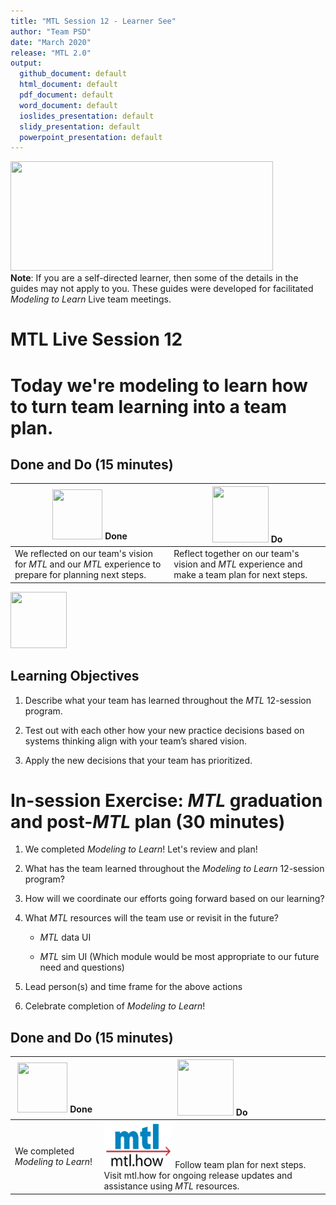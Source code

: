 ```yaml
---
title: "MTL Session 12 - Learner See"
author: "Team PSD"
date: "March 2020"
release: "MTL 2.0"
output: 
  github_document: default
  html_document: default
  pdf_document: default
  word_document: default
  ioslides_presentation: default
  slidy_presentation: default
  powerpoint_presentation: default
---
```

[<img src = "https://github.com/anthony/teampsd/blob/master/resources/title_slides/mtl_s12_team_plan_title.png"
height = "175" width = "420">](#DontLink)   
**Note**: If you are a self-directed learner, then some of the details in the guides may not apply to you. These guides were developed for facilitated *Modeling to Learn* Live team meetings.
# MTL Live Session 12

# Today we're modeling to learn how to turn team learning into a team plan.

## Done and Do (15 minutes)
<!-- Do/Done Tables -->
| [<img src = "https://github.com/anthony/teampsd/blob/master/resources/icons/done.png" height = "80" width = "80">](#.) **Done** | [<img src = "https://github.com/anthony/teampsd/blob/master/resources/icons/do.png" height = "90" width = "90">](#.) **Do** |
| --- | --- | 
| We reflected on our team's vision for _MTL_ and our _MTL_ experience to prepare for planning next steps. | Reflect together on our team's vision and _MTL_ experience and make a team plan for next steps. | 

<!-- Learning Objectives Icon --> 
[<img src = "https://github.com/anthony/teampsd/blob/master/resources/icons/learning_objectives.png" height = "90" width = "90" style ="display: inline-block"/>](#.)

## Learning Objectives

1. Describe what your team has learned throughout the *MTL* 12-session program. 

2. Test out with each other how your new practice decisions based on systems thinking align with your team’s shared vision.

3. Apply the new decisions that your team has prioritized.  


# In-session Exercise: *MTL* graduation and post-*MTL* plan (30 minutes)

1. We completed _Modeling to Learn_! Let's review and plan!

2.  What has the team learned throughout the *Modeling to Learn* 12-session program?

3. How will we coordinate our efforts going forward based on our learning?

4. What *MTL* resources will the team use or revisit in the future?

    - *MTL* data UI 
    
    - *MTL* sim UI (Which module would be most appropriate to our future need and questions)

5. Lead person(s) and time frame for the above actions 

6. Celebrate completion of *Modeling to Learn*!



## Done and Do (15 minutes)
<!-- Do/Done Tables -->
| [<img src = "https://raw.githubusercontent.com/lzim/teampsd/hexagon_icons/np_hexagon-check-mark_309690_003F72.png" height = "80" width = "80">](#.) **Done** | [<img src = "https://raw.githubusercontent.com/lzim/teampsd/hexagon_icons/np_synchronize_778914_003F72.png" height = "90" width = "90">](#.) **Do** |
| --- | --- | 
| We completed _Modeling to Learn_!|[<img src = "https://raw.githubusercontent.com/lzim/teampsd/master/resources/logos/mtl_how_sm.png" height = "75" width = "110">](http://mtl.how) Follow team plan for next steps. Visit mtl.how for ongoing release updates and assistance using _MTL_ resources. | 
